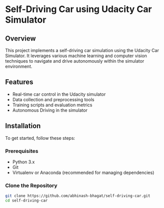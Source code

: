 # Self-Driving Car using Udacity Car Simulator

## Overview
This project implements a self-driving car simulation using the Udacity Car Simulator. It leverages various machine learning and computer vision techniques to navigate and drive autonomously within the simulator environment.

## Features
- Real-time car control in the Udacity simulator
- Data collection and preprocessing tools
- Training scripts and evaluation metrics
- Autonomous Driving in the simulator

## Installation
To get started, follow these steps:

### Prerequisites
- Python 3.x
- Git
- Virtualenv or Anaconda (recommended for managing dependencies)

### Clone the Repository
```bash
git clone https://github.com/abhinash-bhagat/self-driving-car.git
cd self-driving-car

